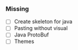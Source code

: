 ### Missing
- [ ] Create skeleton for java
- [ ] Pasting without visual
- [ ] Java ProtoBuf
- [ ] Themes
